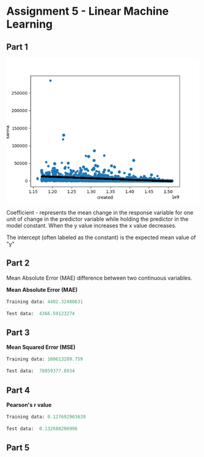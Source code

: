 # Assignment 5 - Linear Machine Learning

## Part 1 

![Text](https://github.com/HakimiX/BusinessIntelligence/blob/master/Assignment5/scatterplot.png)


Coefficient - represents the mean change in the response variable for one unit of change in the predictor variable while holding the predictor in the model constant. When the y value increases the x value decreases. 

The intercept (often labeled as the constant) is the expected mean value of "y"


## Part 2

Mean Absolute Error (MAE) difference between two continuous variables. 

__Mean Absolute Error (MAE)__

```python
Training data: 4482.32480631
```

```python
Test data:  4366.59123274
```

## Part 3

__Mean Squared Error (MSE)__

```python
Training data: 100613209.759
```

```python
Test data:  78059377.8934
```

## Part 4

__Pearson's r value__

```python
Training data: 0.127692903639
```

```python
Test data:  0.132688206996
```

## Part 5